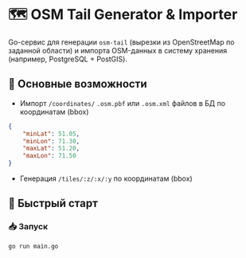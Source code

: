 # 🗺️ OSM Tail Generator & Importer

Go-сервис для генерации `osm-tail` (вырезки из OpenStreetMap по заданной области) и импорта OSM-данных в систему хранения (например, PostgreSQL + PostGIS).

## 📌 Основные возможности

-   Импорт `/coordinates/` `.osm.pbf` или `.osm.xml` файлов в БД по координатам (bbox)

```JSON
{
    "minLat": 51.05,
    "minLon": 71.30,
    "maxLat": 51.20,
    "maxLon": 71.50
}
```

-   Генерация `/tiles/:z/:x/:y` по координатам (bbox)

## 🚀 Быстрый старт

### 📥 Запуск

```bash
go run main.go
```
